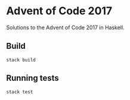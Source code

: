 # Advent of Code 2017

Solutions to the Advent of Code 2017 in Haskell.

## Build

```
stack build
```

## Running tests

```
stack test
```
